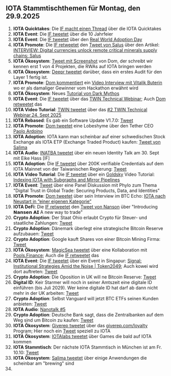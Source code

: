 ## IOTA Stammtischthemen für Montag, den 29.9.2025

1. **IOTA Quicktakes**: Die [IF macht einen Thread](https://x.com/iota/status/1970080640050618805) über die IOTA Quicktakes
2. **IOTA Event**: Die [IF tweetet](https://x.com/iota/status/1970377113892008394) über die 10 Jahrfeier
3. **IOTA Event**: Die [IF tweetet](https://x.com/iota/status/1971152706258563285) über den [Real World Adoption Day](https://luma.com/adoptiondaysingapore?tk=AxsBra)
4. **IOTA Promote**: Die [IF retweetet](https://x.com/iota/status/1970443003626987997) den [Tweet von Salus](https://x.com/salusplatform/status/1970431794949308869) über den Artikel: [INTERVIEW: Digital currencies unlock remote critical minerals supply chains: Salus](https://www.spglobal.com/commodity-insights/en/news-research/latest-news/metals/091925-interview-digital-currencies-unlock-remote-critical-minerals-supply-chains-salus)
5. **IOTA Ökosystem**: [Tweet mit Screenshot](https://x.com/whatmicha/status/1970418328826192000) von Dom, der schreibt wir kennen erst 1 von 4 Projekten, die RWAs auf IOTA bringen werden
6. **IOTA Ökosystem**: [Deepr tweetet](https://x.com/DeeprFinance/status/1970468412154331143) darüber, dass ein erstes Audit für den Layer 1 fertig ist.
7. **IOTA Promote**: [Dom kommentiert](https://x.com/DomSchiener/status/1970521524420436353) ein [Video Interview mit Vitalik Buterin](https://x.com/moonbaklava/status/1970557611268297202) wo er als damaliger Gewinner vom Hackathon erwähnt wird
8. **IOTA Ökosystem**: Neues [Tutorial von Dark Mythos](https://x.com/DarkMythosTCG/status/1970760115453047266)
9. **IOTA Event**: Die [IF tweetet](https://x.com/iota/status/1968329098066853927) über das [TWIN Technical Webinar](https://luma.com/jnjr4qbc); Auch [Dom retweetet](https://x.com/DomSchiener/status/1971152558426394686) das
10. **IOTA Video Tutorial**: [TWIN tweetet](https://x.com/TWINGlobalOrg/status/1971143283213525391) über das [#2 TWIN Technical Webinar,24. Sept 2025](https://youtu.be/i-KkG9NsHJg?feature=shared)
11. **IOTA Rebased**: Es gab ein Software Update V1.7.0: [Tweet](https://x.com/TokenLabsX/status/1970777601468743735)
12. **IOTA Promote**: [Dom tweetet](https://x.com/DomSchiener/status/1970866852130632105) eine Lobeshyme über den Tether CEO [Paolo Ardoino](https://x.com/paoloardoino/status/1970657524891496959)
13. **IOTA Adoption**: IOTA kann man scheinbar auf einer schwedischen Stock Exchange als IOTA ETP (Exchange Traded Product) kaufen: [Tweet von Salima](https://x.com/Salimasbegum/status/1970888674314518555)
14. **IOTA Audio**: [INATBA tweetet](https://x.com/INATBA_org/status/1970883216505438510) über ein neuen Identity Talk am 30. Sept mit Eike Hass [IF]
15. **IOTA Adoption**: Die [IF tweetet](https://x.com/iota/status/1971183853294453001) über 200K verifiable Credentials auf dem IOTA Mainnet von der Taiwanischen Regierung: [Tweet](https://x.com/thejeffhu/status/1971163126105243666)
16. **IOTA Video Tutorial**: Die [IF tweetet](https://x.com/iota/status/1970896010898502058) über ein [Goldsky](https://x.com/goldskyio) Video Tutorial: [Indexing IOTA with Subgraphs and Mirror Pipelines](https://youtu.be/OESdnAg5Xk0?list=PLMbc46iGTB_Samx211B0e5ulm420tljN2)
17. **IOTA Event**: [Tweet](https://x.com/epicweb3/status/1970854863362801795) über eine Panel Diskussion mit Phylo zum Thema "Digital Trust in Global Trade: Securing Products, Data, and Identities"
18. **IOTA Promote**: [Dom tweetet](https://x.com/DomSchiener/status/1971146112183730461) über sein Interview im BTC Echo: [IOTA nach Neustart in “einer eigenen Kategorie”](https://www.btc-echo.de/news/iota-nach-neustart-in-einer-eigenen-kategorie-216154/)
19. **IOTA DeFi**: Die [IF retweetet](https://x.com/iota/status/1971199962601095190) den [Tweet von Nanson](https://x.com/nansen_ai/status/1971119741143220573) über "Introducing 𝗡𝗮𝗻𝘀𝗲𝗻 𝗔𝗜 A new way to trade"
20. **Crypto Adoption**: Der Staat Ohio erlaubt Crypto für Steuer- und staatliche Zahlungen: [Tweet](https://x.com/coinbureau/status/1971209100307628145)
21. **Crypto Adoption**: Dänemark überlegt eine strategische Bitcoin Reserve aufzubauen: [Tweet](https://x.com/BTC_Archive/status/1971192256880103895)
22. **Crypto Adoption**: Google kauft Shares von einer Bitcoin Mining Firma: [Tweet](https://x.com/pete_rizzo_/status/1971176058620874829)
23. **IOTA Ökosystem**: [MagicSea tweetet](https://x.com/MagicSeaDEX/status/1971455133448839243) über eine Kollaboration mit [Pools.Finance](https://x.com/@PoolsFinance); Auch die [IF retweetet](https://x.com/iota/status/1971462541898584354) das
24. **IOTA Event**: Die [IF tweetet](https://x.com/iota/status/1971258399720423514) über ein Event in Singapur: [Signal: Institutional Strategies Amid the Noise | Token2049](https://luma.com/signal?s=09); Auch kowei wird dort auftreten: [Tweet](https://x.com/caladanxyz/status/1971527434303627441)
25. **Crypto Adoption**: Die Oposition in UK will ne Bitcoin Reserve: [Tweet](https://x.com/pete_rizzo_/status/1971228729281221091)
26. **Digital ID**: Keir Starmer will noch in seiner Amtszeit eine digitale ID einführen (bis Juli 2029). Wer keine digitale ID hat darf ab dann nicht mehr in der UK arbeiten: [Tweet](https://x.com/BGatesIsaPyscho/status/1971537695882235947)
27. **Crypto Adoption**: Selbst Vanguard will jetzt BTC ETFs seinen Kunden anbieten: [Tweet](https://x.com/BTC_Archive/status/1971554585014567021)
28. **IOTA Audio**: [Nanotalk #5](https://x.com/id_iota/status/1971997813572796443)
29. **Crypto Adoption**: Deutsche Bank sagt, dass die Zentralbanken auf dem Weg sind um Bitcoin zu kaufen: [Tweet](https://x.com/Greencandleit/status/1971976089456329020)
30. **IOTA Ökosystem**: [Giverep tweetet](https://x.com/GiveRep/status/1971995077640888437) über das [giverep.com/loyalty](https://giverep.com/loyalty) Program; Hier noch ein [Tweet](https://x.com/GiveRep/status/1971625634288763129) speziell zu IOTA
31. **IOTA Ökosystem**: [IOTAlabs tweetet](https://x.com/iotalabs_/status/1971933428296843567) über Games die bald auf IOTA kommen
32. **IOTA Stammtisch**: Der nächste IOTA Stammtisch in München ist am Fr. 10.10: [Tweet](https://x.com/IotaMunchen/status/1971569142798160307)
33. **IOTA Ökosystem**: [Salima tweetet](https://x.com/Salimasbegum/status/1971605356360118444) über einige Anwendungen die scheinbar am "brewing" sind
34. 
